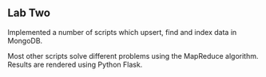## Lab Two

Implemented a number of scripts which upsert, find and index data in MongoDB.  

Most other scripts solve different problems using the MapReduce algorithm.  
Results are rendered using Python Flask.  